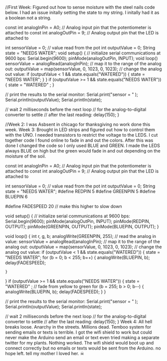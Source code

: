 //First Week: Figured out how to sense moisture with the steel nails code below. I had an issue initally setting the state to my string. I initally had it as a boolean not a string. 

const int analogInPin = A0;  // Analog input pin that the potentiometer is attached to
const int analogOutPin = 9; // Analog output pin that the LED is attached to

int sensorValue = 0;        // value read from the pot
int outputValue = 0;
String state = "NEEDS WATER";
void setup() {
  // initialize serial communications at 9600 bps:
  Serial.begin(9600);
  pinMode(analogOutPin, INPUT);
void loop() 
sensorValue = analogRead(analogInPin);
  // map it to the range of the analog out:
  outputValue = map(sensorValue, 0, 1023, 0, 1023);
  // change the analog out value:
  if (outputValue < 1 && state.equals("WATERED"))
  {
    state = "NEEDS WATER";
    }
  }
  if (outputValue >= 1 && state.equals("NEEDS WATER")) {
    state = "WATERED" ;
  }

  // print the results to the serial monitor:
  Serial.print("sensor = " );
  Serial.println(outputValue);
  Serial.println(state);


  // wait 2 milliseconds before the next loop
  // for the analog-to-digital converter to settle
  // after the last reading:
  delay(150);
}

//Week 2: I was Asbsent in chicago for thanksgiving no work done this week. 
Week 3: Brought in LED strips and figured out how to control them with the UNO. I needed transistors to restrict the voltage to the LEDS. 
I cut together code I found online to fade in and out the colors. After this was done I changed the code so I only used BLUE and GREEN.
I made the LEDS always BLUE on high but the green would fade in and out depending on the moisture of the soil. 


const int analogInPin = A0;  // Analog input pin that the potentiometer is attached to
const int analogOutPin = 9; // Analog output pin that the LED is attached to

int sensorValue = 0;        // value read from the pot
int outputValue = 0;
String state = "NEEDS WATER";
#define REDPIN 5
#define GREENPIN 5
#define BLUEPIN 6

#define FADESPEED 20     // make this higher to slow down

void setup() {
  // initialize serial communications at 9600 bps:
  Serial.begin(9600);
  pinMode(analogOutPin, INPUT);
  pinMode(REDPIN, OUTPUT);
  pinMode(GREENPIN, OUTPUT);
  pinMode(BLUEPIN, OUTPUT);
}

void loop() {
  int r, g, b;
  analogWrite(GREENPIN, 255);
  // read the analog in value:
  sensorValue = analogRead(analogInPin);
  // map it to the range of the analog out:
  outputValue = map(sensorValue, 0, 1023, 0, 1023);
  // change the analog out value:
  if (outputValue < 1 && state.equals("WATERED"))
  {
    state = "NEEDS WATER";
    for (b = 0; b < 255; b++) {
      analogWrite(BLUEPIN, b);
      delay(FADESPEED);
      
    }
  }
  if (outputValue >= 1 && state.equals("NEEDS WATER")) {
    state = "WATERED" ;
    // fade from yellow to green
    for (b = 255; b > 0; b--) {
      analogWrite(BLUEPIN, b);
      delay(FADESPEED);
    }
  }

  // print the results to the serial monitor:
  Serial.print("sensor = " );
  Serial.println(outputValue);
  Serial.println(state);


  // wait 2 milliseconds before the next loop
  // for the analog-to-digital converter to settle
  // after the last reading:
  delay(150);
}
Week 4: All hell breaks loose. Anarchy in the streets. Millions dead. Temboo system for sending emails or texts is terrible. I got the wifi shield to work but could never make the Arduino send an email or text even tried making a separate twitter for my plants. Nothing worked. The wifi shield would boot up and connect correctly but no emails or texts would be sent from the Arduino. 
no hope left. tell my mother I loved her. ☠
